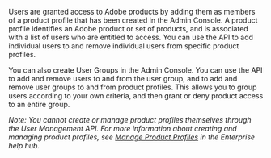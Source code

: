 Users are granted access to Adobe products by adding them as members of a product profile that has been created in the Admin Console. A product profile identifies an Adobe product or set of products, and is associated with a list of users who are entitled to access. You can use the API to add individual users to and remove individual users from specific product profiles.

You can also create User Groups in the Admin Console. You can use the API to add and remove users to and from the user group, and to add and remove user groups to and from product profiles. This allows you to group users according to your own criteria, and then grant or deny product access to an entire group.

_Note: You cannot create or manage product profiles themselves through the User Management API. For more information about creating and managing product profiles, see [Manage Product Profiles](https://helpx.adobe.com/enterprise/help/admin-roles.html#Create_product_configurations) in the Enterprise help hub._